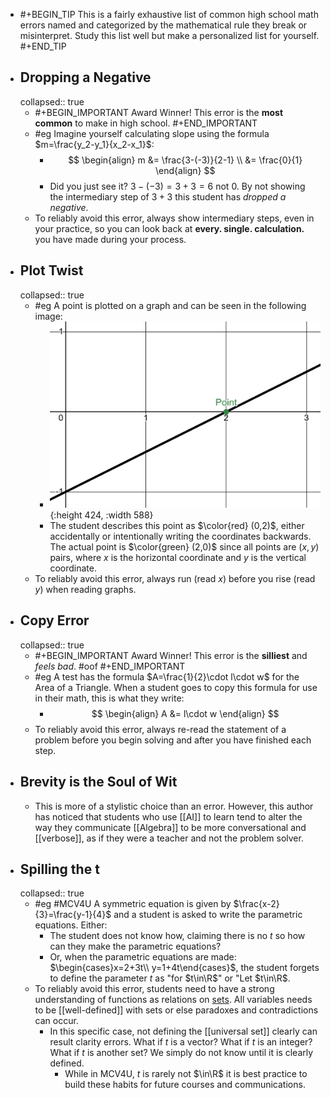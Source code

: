- #+BEGIN_TIP
  This is a fairly exhaustive list of common high school math errors named and categorized by the mathematical rule they break or misinterpret. Study this list well but make a personalized list for yourself.
  #+END_TIP
- ## Dropping a Negative
  collapsed:: true
	- #+BEGIN_IMPORTANT
	  Award Winner!  This error is the **most common** to make in high school.
	  #+END_IMPORTANT
	- #eg Imagine yourself calculating slope using the formula $m=\frac{y_2-y_1}{x_2-x_1}$:
		- $$ \begin{align}
		  m &= \frac{3-(-3)}{2-1} \\
		  &= \frac{0}{1}
		  \end{align} $$
		- Did you just see it? $3-(-3) = 3+3 = 6$ not $0$. By not showing the intermediary step of $3+3$ this student has *dropped a negative*.
	- To reliably avoid this error, always show intermediary steps, even in your practice, so you can look back at **every. single. calculation.** you have made during your process.
- ## Plot Twist
  collapsed:: true
	- #eg A point is plotted on a graph and can be seen in the following image:
		- ![image.png](../assets/image_1748665423882_0.png){:height 424, :width 588}
		- The student describes this point as $\color{red} (0,2)$, either accidentally or intentionally writing the coordinates backwards. The actual point is $\color{green} (2,0)$ since all points are $(x,y)$ pairs, where $x$ is the horizontal coordinate and $y$ is the vertical coordinate.
	- To reliably avoid this error, always run (read $x$) before you rise (read $y$) when reading graphs.
- ## Copy Error
  collapsed:: true
	- #+BEGIN_IMPORTANT
	  Award Winner! This error is the **silliest** and *feels bad*. #oof
	  #+END_IMPORTANT
	- #eg A test has the formula $A=\frac{1}{2}\cdot l\cdot w$ for the Area of a Triangle. When a student goes to copy this formula for use in their math, this is what they write:
		- $$ \begin{align}
		  A &= l\cdot w
		  \end{align} $$
	- To reliably avoid this error, always re-read the statement of a problem before you begin solving and after you have finished each step.
- ## Brevity is the Soul of Wit
	- This is more of a stylistic choice than an error. However, this author has noticed that students who use [[AI]] to learn tend to alter the way they communicate [[Algebra]] to be more conversational and [[verbose]], as if they were a teacher and not the problem solver.
- ## Spilling the t
  collapsed:: true
	- #eg #MCV4U A symmetric equation is given by $\frac{x-2}{3}=\frac{y-1}{4}$ and a student is asked to write the parametric equations. Either:
		- The student does not know how, claiming there is no $t$ so how can they make the parametric equations?
		- Or, when the parametric equations are made: $\begin{cases}x=2+3t\\ y=1+4t\end{cases}$, the student forgets to define the parameter $t$ as "for $t\in\R$" or "Let $t\in\R$.
	- To reliably avoid this error, students need to have a strong understanding of functions as relations on [sets]([[set]]). All variables needs to be [[well-defined]] with sets or else paradoxes and contradictions can occur.
		- In this specific case, not defining the [[universal set]] clearly can result clarity errors. What if $t$ is a vector? What if $t$ is an integer? What if $t$ is another set? We simply do not know until it is clearly defined.
			- While in MCV4U, $t$ is rarely not $\in\R$ it is best practice to build these habits for future courses and communications.